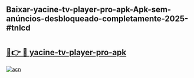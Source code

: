 ## Baixar-yacine-tv-player-pro-apk-Apk-sem-anúncios-desbloqueado-completamente-2025-#tnlcd

# <h2><a href="https://ainizakaria.my?title=yacine-tv-player-pro-apk&ref=20M">🔗👉 🔴 yacine-tv-player-pro-apk</a></h2>

[![acn](https://github.com/user-attachments/assets/0f9c940e-d8b0-45ae-aac7-cd30a18b3e1c)](https://ainizakaria.my?title=yacine-tv-player-pro-apk&ref=20M)


